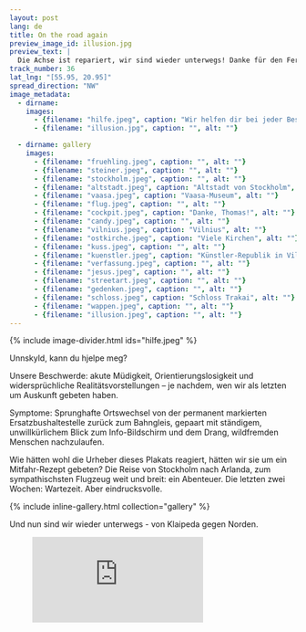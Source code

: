 ```yaml
---
layout: post
lang: de
title: On the road again
preview_image_id: illusion.jpg
preview_text: |
  Die Achse ist repariert, wir sind wieder unterwegs! Danke für den Fern-Support an Rüdiger und Hasebikes, und die Unterkunftsmöglichkeit für unsere Räder im KUBU Hostel.
track_number: 36
lat_lng: "[55.95, 20.95]"
spread_direction: "NW"
image_metadata:
  - dirname:
    images:
      - {filename: "hilfe.jpeg", caption: "Wir helfen dir bei jeder Beschwerde. Online wenn es geht, im Behandlungszentrum wenn erforderlich.", alt: ""}
      - {filename: "illusion.jpg", caption: "", alt: ""}

  - dirname: gallery
    images:
      - {filename: "fruehling.jpeg", caption: "", alt: ""}
      - {filename: "steiner.jpeg", caption: "", alt: ""}
      - {filename: "stockholm.jpeg", caption: "", alt: ""}
      - {filename: "altstadt.jpeg", caption: "Altstadt von Stockholm", alt: ""}
      - {filename: "vaasa.jpeg", caption: "Vaasa-Museum", alt: ""}
      - {filename: "flug.jpeg", caption: "", alt: ""}
      - {filename: "cockpit.jpeg", caption: "Danke, Thomas!", alt: ""}
      - {filename: "candy.jpeg", caption: "", alt: ""}
      - {filename: "vilnius.jpeg", caption: "Vilnius", alt: ""}
      - {filename: "ostkirche.jpeg", caption: "Viele Kirchen", alt: ""}
      - {filename: "kuss.jpeg", caption: "", alt: ""}
      - {filename: "kuenstler.jpeg", caption: "Künstler-Republik in Vilnius", alt: ""}
      - {filename: "verfassung.jpeg", caption: "", alt: ""}
      - {filename: "jesus.jpeg", caption: "", alt: ""}
      - {filename: "streetart.jpeg", caption: "", alt: ""}
      - {filename: "gedenken.jpeg", caption: "", alt: ""}
      - {filename: "schloss.jpeg", caption: "Schloss Trakai", alt: ""}
      - {filename: "wappen.jpeg", caption: "", alt: ""}
      - {filename: "illusion.jpeg", caption: "", alt: ""}
---
```


{% include image-divider.html ids="hilfe.jpeg" %}

Unnskyld, kann du hjelpe meg?

Unsere Beschwerde: akute Müdigkeit, Orientierungslosigkeit und widersprüchliche Realitätsvorstellungen – je nachdem, wen wir als letzten um Auskunft gebeten haben.

Symptome: Sprunghafte Ortswechsel von der permanent markierten Ersatzbushaltestelle zurück zum Bahngleis, gepaart mit ständigem, unwillkürlichem Blick zum Info-Bildschirm und dem Drang, wildfremden Menschen nachzulaufen.

Wie hätten wohl die Urheber dieses Plakats reagiert, hätten wir sie um ein Mitfahr-Rezept gebeten? Die Reise von Stockholm nach Arlanda, zum sympathischsten Flugzeug weit und breit: ein Abenteuer. Die letzten zwei Wochen: Wartezeit. Aber eindrucksvolle. 

{% include inline-gallery.html collection="gallery" %}

Und nun sind wir wieder unterwegs - von Klaipeda gegen Norden.

<figure class="centered">
  <iframe class="youtube-fullwidth" src="https://www.youtube-nocookie.com/embed/kWmP4X8ZrFE?si=3ufNi_0eVxFv8ukO" title="On the road again" frameborder="0" allow="web-share" allowfullscreen></iframe>
</figure>